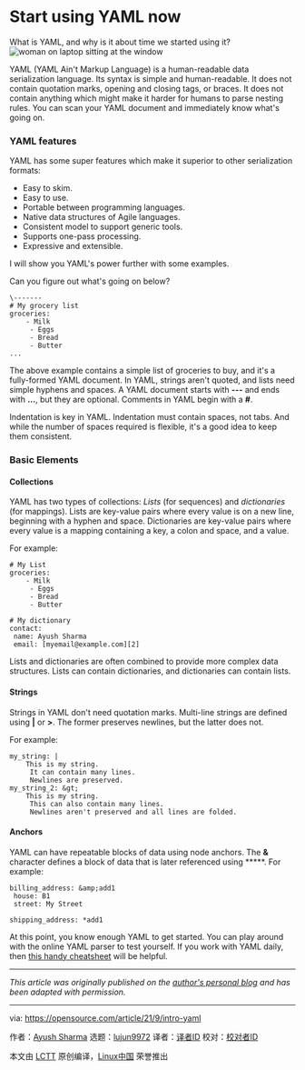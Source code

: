 [#]: subject: "Start using YAML now"
[#]: via: "https://opensource.com/article/21/9/intro-yaml"
[#]: author: "Ayush Sharma https://opensource.com/users/ayushsharma"
[#]: collector: "lujun9972"
[#]: translator: " "
[#]: reviewer: " "
[#]: publisher: " "
[#]: url: " "

Start using YAML now
======
What is YAML, and why is it about time we started using it?
![woman on laptop sitting at the window][1]

YAML (YAML Ain't Markup Language) is a human-readable data serialization language. Its syntax is simple and human-readable. It does not contain quotation marks, opening and closing tags, or braces. It does not contain anything which might make it harder for humans to parse nesting rules. You can scan your YAML document and immediately know what's going on.

### YAML features

YAML has some super features which make it superior to other serialization formats:

  * Easy to skim.
  * Easy to use.
  * Portable between programming languages.
  * Native data structures of Agile languages.
  * Consistent model to support generic tools.
  * Supports one-pass processing.
  * Expressive and extensible.



I will show you YAML's power further with some examples.

Can you figure out what's going on below?


```
\-------
# My grocery list
groceries:
    - Milk
     - Eggs
     - Bread
     - Butter
...
```

The above example contains a simple list of groceries to buy, and it's a fully-formed YAML document. In YAML, strings aren't quoted, and lists need simple hyphens and spaces. A YAML document starts with **\---** and ends with **...**, but they are optional. Comments in YAML begin with a **#**.

Indentation is key in YAML. Indentation must contain spaces, not tabs. And while the number of spaces required is flexible, it's a good idea to keep them consistent.

### Basic Elements

#### Collections

YAML has two types of collections: _Lists_ (for sequences) and _dictionaries_ (for mappings). Lists are key-value pairs where every value is on a new line, beginning with a hyphen and space. Dictionaries are key-value pairs where every value is a mapping containing a key, a colon and space, and a value.

For example:


```
# My List
groceries:
    - Milk
     - Eggs
     - Bread
     - Butter

# My dictionary
contact:
 name: Ayush Sharma
 email: [myemail@example.com][2]
```

Lists and dictionaries are often combined to provide more complex data structures. Lists can contain dictionaries, and dictionaries can contain lists.

#### Strings

Strings in YAML don't need quotation marks. Multi-line strings are defined using **|** or **&gt;**. The former preserves newlines, but the latter does not.

For example:


```
my_string: |
    This is my string.
     It can contain many lines.
     Newlines are preserved.
my_string_2: &gt;
    This is my string.
     This can also contain many lines.
     Newlines aren't preserved and all lines are folded.
```

#### Anchors

YAML can have repeatable blocks of data using node anchors. The **&amp;** character defines a block of data that is later referenced using *****. For example:


```
billing_address: &amp;add1
 house: B1
 street: My Street

shipping_address: *add1
```

At this point, you know enough YAML to get started. You can play around with the online YAML parser to test yourself. If you work with YAML daily, then [this handy cheatsheet][3] will be helpful.

* * *

_This article was originally published on the [author's personal blog][4] and has been adapted with permission._

--------------------------------------------------------------------------------

via: https://opensource.com/article/21/9/intro-yaml

作者：[Ayush Sharma][a]
选题：[lujun9972][b]
译者：[译者ID](https://github.com/译者ID)
校对：[校对者ID](https://github.com/校对者ID)

本文由 [LCTT](https://github.com/LCTT/TranslateProject) 原创编译，[Linux中国](https://linux.cn/) 荣誉推出

[a]: https://opensource.com/users/ayushsharma
[b]: https://github.com/lujun9972
[1]: https://opensource.com/sites/default/files/styles/image-full-size/public/lead-images/lenovo-thinkpad-laptop-window-focus.png?itok=g0xPm2kD (young woman working on a laptop)
[2]: mailto:myemail@example.com
[3]: https://yaml.org/refcard.html
[4]: https://notes.ayushsharma.in/2021/08/introduction-to-yaml
